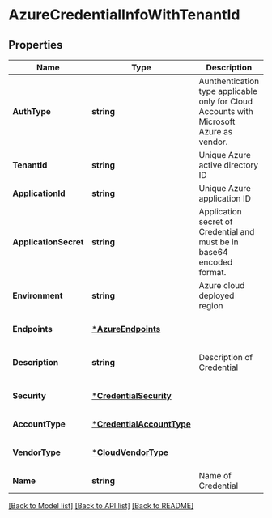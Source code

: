 # AzureCredentialInfoWithTenantId

## Properties
Name | Type | Description | Notes
------------ | ------------- | ------------- | -------------
**AuthType** | **string** | Aunthentication type applicable only for Cloud Accounts with Microsoft Azure as vendor. | [default to null]
**TenantId** | **string** | Unique Azure active directory ID | [default to null]
**ApplicationId** | **string** | Unique Azure application ID | [default to null]
**ApplicationSecret** | **string** | Application secret of Credential and must be in base64 encoded format. | [default to null]
**Environment** | **string** | Azure cloud deployed region | [default to null]
**Endpoints** | [***AzureEndpoints**](AzureEndpoints.md) |  | [optional] [default to null]
**Description** | **string** | Description of Credential | [optional] [default to null]
**Security** | [***CredentialSecurity**](CredentialSecurity.md) |  | [optional] [default to null]
**AccountType** | [***CredentialAccountType**](CredentialAccountType.md) |  | [default to null]
**VendorType** | [***CloudVendorType**](CloudVendorType.md) |  | [optional] [default to null]
**Name** | **string** | Name of Credential | [default to null]

[[Back to Model list]](../README.md#documentation-for-models) [[Back to API list]](../README.md#documentation-for-api-endpoints) [[Back to README]](../README.md)

